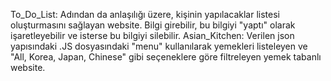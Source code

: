 To_Do_List: Adından da anlaşılığı üzere, kişinin yapılacaklar listesi oluşturmasını sağlayan website. Bilgi girebilir, bu bilgiyi "yaptı" olarak işaretleyebilir ve isterse bu bilgiyi silebilir.
Asian_Kitchen: Verilen json yapısındaki .JS dosyasındaki "menu" kullanılarak yemekleri listeleyen ve "All, Korea, Japan, Chinese" gibi seçeneklere göre filtreleyen yemek tabanlı website.

